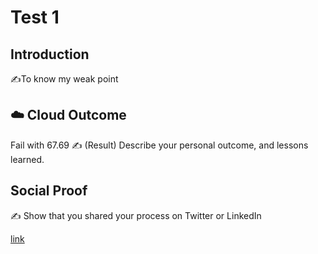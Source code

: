 
# Test 1

## Introduction

✍️To know my weak point




## ☁️ Cloud Outcome
Fail with 67.69
✍️ (Result) Describe your personal outcome, and lessons learned.

## Social Proof

✍️ Show that you shared your process on Twitter or LinkedIn

[link](https://twitter.com/kcmh_538/status/1317117236968972288?s=20)
